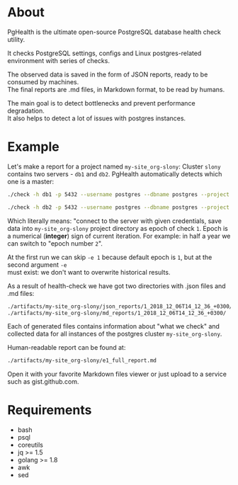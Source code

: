 About
===
PgHealth is the ultimate open-source PostgreSQL database health check utility.

It checks PostgreSQL settings, configs and Linux postgres-related environment
with series of checks.

The observed data is saved in the form of JSON reports, ready to be consumed by machines.  
The final reports are .md files, in Markdown format, to be read by humans.

The main goal is to detect bottlenecks and prevent performance degradation.  
It also helps to detect a lot of issues with postgres instances.

Example
===

Let's make a report for a project named `my-site_org-slony`:
Cluster `slony` contains two servers - `db1` and `db2`.
PgHealth automatically detects which one is a master:

```bash
./check -h db1 -p 5432 --username postgres --dbname postgres --project my-site_org-slony
```

```bash
./check -h db2 -p 5432 --username postgres --dbname postgres --project my-site_org-slony -e 1
```

Which literally means: "connect to the server with given credentials, save data into `my-site_org-slony`
project directory as epoch of check `1`. Epoch is a numerical (**integer**) sign of current iteration.
For example: in half a year we can switch to "epoch number `2`".

At the first run we can skip `-e 1` because default epoch is `1`, but at the second argument `-e`  
must exist: we don't want to overwrite historical results.


As a result of health-check we have got two directories with .json files and .md files:

```bash
./artifacts/my-site_org-slony/json_reports/1_2018_12_06T14_12_36_+0300/
./artifacts/my-site_org-slony/md_reports/1_2018_12_06T14_12_36_+0300/
```

Each of generated files contains information about "what we check" and collected data for
all instances of the postgres cluster `my-site_org-slony`.

Human-readable report can be found at:

```bash
./artifacts/my-site_org-slony/e1_full_report.md
```

Open it with your favorite Markdown files viewer or just upload to a service such as gist.github.com.

Requirements
===

* bash
* psql
* coreutils
* jq >= 1.5
* golang >= 1.8
* awk
* sed


